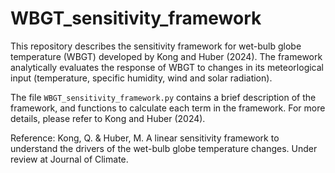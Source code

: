 # WBGT_sensitivity_framework
This repository describes the sensitivity framework for wet-bulb globe temperature (WBGT) developed by Kong and Huber (2024). The framework analytically evaluates the response of WBGT to changes in its meteorlogical input (temperature, specific humidity, wind and solar radiation).

The file ``WBGT_sensitivity_framework.py`` contains a brief description of the framework, and functions to calculate each term in the framework. For more details, please refer to Kong and Huber (2024).

Reference:
Kong, Q. & Huber, M. A linear sensitivity framework to understand the drivers of the wet-bulb globe temperature changes. Under review at Journal of Climate.
